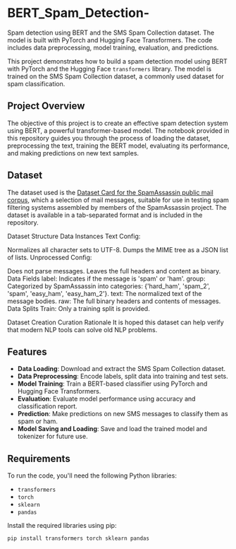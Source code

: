 # BERT_Spam_Detection-
Spam detection using BERT and the SMS Spam Collection dataset. The model is built with PyTorch and Hugging Face Transformers. The code includes data preprocessing, model training, evaluation, and predictions.


This project demonstrates how to build a spam detection model using BERT with PyTorch and the Hugging Face `transformers` library. The model is trained on the SMS Spam Collection dataset, a commonly used dataset for spam classification.

## Project Overview

The objective of this project is to create an effective spam detection system using BERT, a powerful transformer-based model. The notebook provided in this repository guides you through the process of loading the dataset, preprocessing the text, training the BERT model, evaluating its performance, and making predictions on new text samples.

## Dataset

The dataset used is the [Dataset Card for the SpamAssassin public mail corpus]([https://archive.ics.uci.edu/ml/datasets/sms+spam+collection](https://huggingface.co/datasets/talby/spamassassin)), which a selection of mail messages, suitable for use in testing spam filtering systems assembled by members of the SpamAssassin project. The dataset is available in a tab-separated format and is included in the repository.

Dataset Structure
Data Instances
Text Config:

Normalizes all character sets to UTF-8.
Dumps the MIME tree as a JSON list of lists.
Unprocessed Config:

Does not parse messages.
Leaves the full headers and content as binary.
Data Fields
label: Indicates if the message is 'spam' or 'ham'.
group: Categorized by SpamAssassin into categories: {'hard_ham', 'spam_2', 'spam', 'easy_ham', 'easy_ham_2'}.
text: The normalized text of the message bodies.
raw: The full binary headers and contents of messages.
Data Splits
Train: Only a training split is provided.

Dataset Creation
Curation Rationale
It is hoped this dataset can help verify that modern NLP tools can solve old NLP problems.


## Features

- **Data Loading**: Download and extract the SMS Spam Collection dataset.
- **Data Preprocessing**: Encode labels, split data into training and test sets.
- **Model Training**: Train a BERT-based classifier using PyTorch and Hugging Face Transformers.
- **Evaluation**: Evaluate model performance using accuracy and classification report.
- **Prediction**: Make predictions on new SMS messages to classify them as spam or ham.
- **Model Saving and Loading**: Save and load the trained model and tokenizer for future use.

## Requirements

To run the code, you'll need the following Python libraries:

- `transformers`
- `torch`
- `sklearn`
- `pandas`

Install the required libraries using pip:

```bash
pip install transformers torch sklearn pandas

